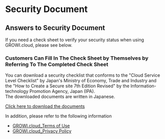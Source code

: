 # Security Document

## Answers to Security Document

If you need a check sheet to verify your security status when using GROWI.cloud, please see below.

### Customers Can Fill In The Check Sheet by Themselves by Referring To The Completed Check Sheet

You can download a security checklist that conforms to the "Cloud Service Level Checklist" by Japan's Ministry of Economy, Trade and Industry and the "How to Create a Secure site 7th Edition Revised" by the Information-technology Promotion Agency, Japan (IPA).  
The downloaded documents are written in Japanese.  

<a href="/help/assets/help-growi-cloud/security_check_sheet.zip" download="GROWI.cloud SecurityCheckSheet.zip">Click here to download the documents</a>

In addition, please refer to the following information

- [GROWI.cloud_Terms of Use](https://growi.cloud/terms-of-service)
- [GROWI.cloud_Privacy Policy](https://growi.cloud/privacy-policy)
